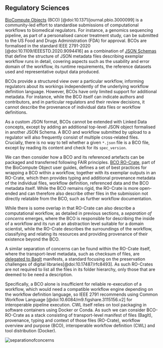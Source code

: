 
## Regulatory Sciences

[BioCompute Objects](https://www.biocomputeobject.org/) (BCO) [@doi:10.1371/journal.pbio.3000099] is a community-led effort to standardise submissions of computational workflows to biomedical regulators. For instance, a genomics sequencing pipeline, as part of a personalised cancer treatment study, can be submitted to the US Food and Drugs Administration (FDA) for approval.  BCOs are formalised in the standard IEEE 2791-2020 [@doi:10.1109/IEEESTD.2020.9094416] as a combination of [JSON Schemas](https://opensource.ieee.org/2791-object/ieee-2791-schema/) that define the structure of JSON metadata files describing exemplar workflow runs in detail, covering aspects such as the usability and error domain of the workflow, its runtime requirements, the reference datasets used and representative output data produced.

BCOs provide a structured view over a particular workflow, informing regulators about its workings independently of the underlying workflow definition language. However,  BCOs have only limited support for additional metadata. For instance, while the BCO itself can indicate authors and contributors, and in particular regulators and their review decisions, it cannot describe the provenance of individual data files or workflow definitions. 

As a custom JSON format, BCOs cannot be extended with Linked Data concepts, except by adding an additional top-level JSON object formalised in another JSON Schema. A BCO and workflow submitted by upload to a regulator will also frequently consist of multiple cross-related files. Crucially, there is no way to tell whether a given `*.json` file is a BCO file, except by reading its content and check for its `spec_version`. 

We can then consider how a BCO and its referenced artefacts can be packaged and transferred following FAIR principles. [BCO RO-Crate](https://biocompute-objects.github.io/bco-ro-crate/), part of the BioCompute Object user guides, defines a set of best practices for wrapping a BCO within a workflow, together with its exemplar outputs in an RO-Crate, which then provides typing and additional provenance metadata of the individual files, workflow definition, referenced data and the BCO metadata itself. While the BCO remains rigid, the RO-Crate is more open-ended and can therefore also describe other files in the submission not directly relatable from the BCO, such as further workflow documentation.

While there is some overlap in that RO-Crate can also describe a computational workflow, as detailed in previous sections, a _separation of concerns_ emerges, where the BCO is responsible for describing the inside of a workflow and its run at an abstraction level suitable for a domain scientist, while the RO-Crate describes the surroundings of the workflow, classifying and relating its resources and providing provenance of their existence beyond the BCO. 

A similar separation of concerns can be found within the RO-Crate itself, where the transport-level metadata, such as checksum of files, are [delegated to BagIt](https://www.researchobject.org/ro-crate/1.1/appendix/implementation-notes.html#adding-ro-crate-to-bagit) manifests, a standard focusing on the preservation challenges of digital libraries[@doi:10.17487/rfc8493]. As such RO-Crates are not required to list all the files in its folder hierarchy, only those that are deemed to be need a description.

Specifically, a BCO alone is insufficient for reliable re-execution of a workflow, which would need a compatible workflow engine depending on the workflow definition language, so IEEE 2791 recommends using Common Workflow Language [@doi:10.6084/m9.figshare.3115156.v2] for interoperable pipeline execution. CWL itself relies on tool packaging in software containers using Docker or Conda. As such we can consider BCO-RO-Crate as a stack consisting of transport-level manifest of files (BagIt), provenance, typing and context of those files (RO-Crate), workflow overview and purpose (BCO), interoperable workflow definition (CWL) and tool distribution (Docker).

![separationofconcerns](../content/images/ro-crate-bco-sep-of-concerns.png "\textbf{Separation of Concerns in BCO RO-Crate}. BioCompute Object (IEEE2791) is a JSON file that structurally explains the purpose and implementation of a computational workflow, for instance implemented in Nextflow, that installs the workflow’s software dependencies as Docker containers or BioConda packages. An example execution of the workflow shows the different kinds of result outputs, which may be external, using GitHub LFS to support larger data. RO-Crate gathers all these local and external resources, relating them and giving individual descriptions, for instance permanent DOI identifiers for reused datasets accessed from Zenodo, but also adding external identifiers to attribute authors using ORCID or to identify which licenses apply to individual resources. The RO-Crate and its local files are captured in a BagIt whose checksum ensures completeness, combined with Big Data Bag \cite{doi:10.1109/BigData.2016.7840618} features to “complete” the bag with large external files such as the workflow outputs")
